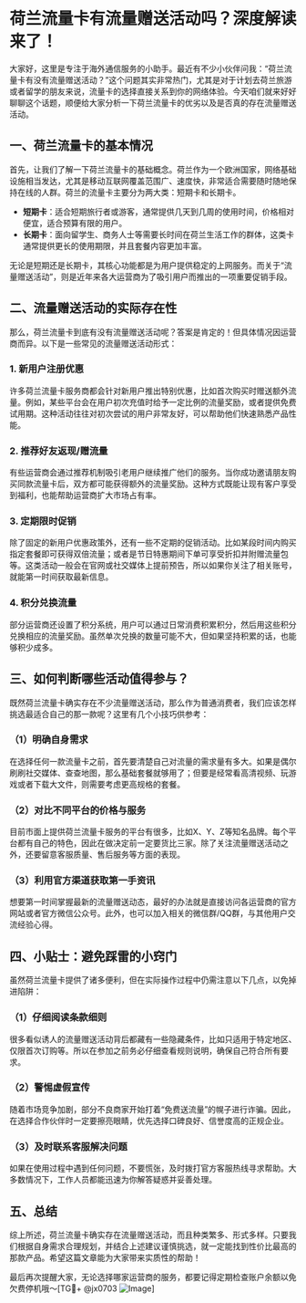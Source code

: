 # 荷兰流量卡有流量赠送活动吗？深度解读来了！

大家好，这里是专注于海外通信服务的小助手。最近有不少小伙伴问我：“荷兰流量卡有没有流量赠送活动？”这个问题其实非常热门，尤其是对于计划去荷兰旅游或者留学的朋友来说，流量卡的选择直接关系到你的网络体验。今天咱们就来好好聊聊这个话题，顺便给大家分析一下荷兰流量卡的优劣以及是否真的存在流量赠送活动。

## 一、荷兰流量卡的基本情况

首先，让我们了解一下荷兰流量卡的基础概念。荷兰作为一个欧洲国家，网络基础设施相当发达，尤其是移动互联网覆盖范围广、速度快，非常适合需要随时随地保持在线的人群。荷兰的流量卡主要分为两大类：短期卡和长期卡。

- **短期卡**：适合短期旅行者或游客，通常提供几天到几周的使用时间，价格相对便宜，适合预算有限的用户。
- **长期卡**：面向留学生、商务人士等需要长时间在荷兰生活工作的群体，这类卡通常提供更长的使用期限，并且套餐内容更加丰富。

无论是短期还是长期卡，其核心功能都是为用户提供稳定的上网服务。而关于“流量赠送活动”，则是近年来各大运营商为了吸引用户而推出的一项重要促销手段。

## 二、流量赠送活动的实际存在性

那么，荷兰流量卡到底有没有流量赠送活动呢？答案是肯定的！但具体情况因运营商而异。以下是一些常见的流量赠送活动形式：

### 1. 新用户注册优惠
许多荷兰流量卡服务商都会针对新用户推出特别优惠，比如首次购买时赠送额外流量。例如，某些平台会在用户初次充值时给予一定比例的流量奖励，或者提供免费试用期。这种活动往往对初次尝试的用户非常友好，可以帮助他们快速熟悉产品性能。

### 2. 推荐好友返现/赠流量
有些运营商会通过推荐机制吸引老用户继续推广他们的服务。当你成功邀请朋友购买同款流量卡后，双方都可能获得额外的流量奖励。这种方式既能让现有客户享受到福利，也能帮助运营商扩大市场占有率。

### 3. 定期限时促销
除了固定的新用户优惠政策外，还有一些不定期的促销活动。比如某段时间内购买指定套餐即可获得双倍流量；或者是节日特惠期间下单可享受折扣并附赠流量包等。这类活动一般会在官网或社交媒体上提前预告，所以如果你关注了相关账号，就能第一时间获取最新信息。

### 4. 积分兑换流量
部分运营商还设置了积分系统，用户可以通过日常消费积累积分，然后用这些积分兑换相应的流量奖励。虽然单次兑换的数量可能不大，但如果坚持积累的话，也能够积少成多。

## 三、如何判断哪些活动值得参与？

既然荷兰流量卡确实存在不少流量赠送活动，那么作为普通消费者，我们应该怎样挑选最适合自己的那一款呢？这里有几个小技巧供参考：

### （1）明确自身需求
在选择任何一款流量卡之前，首先要清楚自己对流量的需求量有多大。如果是偶尔刷刷社交媒体、查查地图，那么基础套餐就够用了；但要是经常看高清视频、玩游戏或者下载大文件，则需要考虑更高规格的套餐。

### （2）对比不同平台的价格与服务
目前市面上提供荷兰流量卡服务的平台有很多，比如X、Y、Z等知名品牌。每个平台都有自己的特色，因此在做决定前一定要货比三家。除了关注流量赠送活动之外，还要留意客服质量、售后服务等方面的表现。

### （3）利用官方渠道获取第一手资讯
想要第一时间掌握最新的流量赠送动态，最好的办法就是直接访问各运营商的官方网站或者官方微信公众号。此外，也可以加入相关的微信群/QQ群，与其他用户交流经验心得。

## 四、小贴士：避免踩雷的小窍门

虽然荷兰流量卡提供了诸多便利，但在实际操作过程中仍需注意以下几点，以免掉进陷阱：

### （1）仔细阅读条款细则
很多看似诱人的流量赠送活动背后都藏有一些隐藏条件，比如只适用于特定地区、仅限首次订购等。所以在参加之前务必仔细查看规则说明，确保自己符合所有要求。

### （2）警惕虚假宣传
随着市场竞争加剧，部分不良商家开始打着“免费送流量”的幌子进行诈骗。因此，在选择合作伙伴时一定要擦亮眼睛，优先选择口碑良好、信誉度高的正规企业。

### （3）及时联系客服解决问题
如果在使用过程中遇到任何问题，不要慌张，及时拨打官方客服热线寻求帮助。大多数情况下，工作人员都能迅速为你解答疑惑并妥善处理。

## 五、总结

综上所述，荷兰流量卡确实存在流量赠送活动，而且种类繁多、形式多样。只要我们根据自身需求合理规划，并结合上述建议谨慎挑选，就一定能找到性价比最高的那款产品。希望这篇文章能为大家带来实质性的帮助！

最后再次提醒大家，无论选择哪家运营商的服务，都要记得定期检查账户余额以免欠费停机哦～[TG💪+ @jx0703 ![Image](https://github.com/user-attachments/assets/dbca1d08-cadb-493c-b0ec-ad6f7a83f270)]